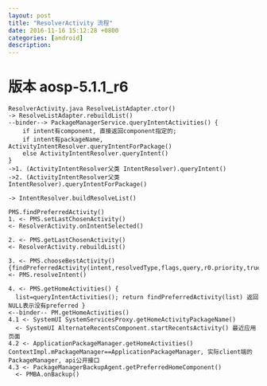 ```yaml
---
layout: post
title: "ResolverActivity 流程"
date: 2016-11-16 15:12:28 +0800
categories: [android]
description: 
---
```


版本 aosp-5.1.1_r6
============================================================

```
ResolverActivity.java ResolveListAdapter.ctor()
-> ResolveListAdapter.rebuildList()
--binder--> PackageManagerService.queryIntentActivities() {
    if intent有component, 直接返回component指定的;
    if intent有packageName, ActivityIntentResolver.queryIntentForPackage()
    else ActivityIntentResolver.queryIntent()
}
->1. (ActivityIntentResolver父类 IntentResolver).queryIntent()
->2. (ActivityIntentResolver父类 IntentResolver).queryIntentForPackage()

-> IntentResolver.buildResolveList()
```

<!--more-->

```
PMS.findPreferredActivity()
1. <- PMS.setLastChosenActivity()
<- ResolverActivity.onIntentSelected()

2. <- PMS.getLastChosenActivity()
<- ResolverActivity.rebuildList()

3. <- PMS.chooseBestActivity() {findPreferredActivity(intent,resolvedType,flags,query,r0.priority,true==always,false==removeMatches,debug,userId)}
<- PMS.resolveIntent()

4. <- PMS.getHomeActivities() {
  list=queryIntentActivities(); return findPreferredActivity(list) 返回NULL表示没有preferred }
<--binder-- PM.getHomeActivities()
4.1 <- SystemUI SystemServicesProxy.getHomeActivityPackageName()
  <- SystemUI AlternateRecentsComponent.startRecentsActivity() 最近应用页面
4.2 <- ApplicationPackageManager.getHomeActivities() ContextImpl.mPackageManager==ApplicationPackageManager, 实际client端的PackageManager, api公开接口
4.3 <- PackageManagerBackupAgent.getPreferredHomeComponent()
  <- PMBA.onBackup()
```

<!--

定死Home应用:
初始方法:
加在PMS.resolveIntent() {
  query=queryIntentActivities();
  if(query含Launcher){滤掉其他或直接返回唯一};
  return chooseBestActivity(query) }
缺陷:
PMS.queryIntentActivities()没有走这个流程(Recents等有调用此接口)
解决:
queryIntentActivities() 有多个return出口, 不好直接改写
将 queryIntentActivities() 包起来, 改名 queryIntentActivityesInner(), 重新提供一个
queryIntentActivities() {
  query=queryIntentActivityesInner();
  if(query含Launcher){滤掉其他或直接返回唯一} }

-->
